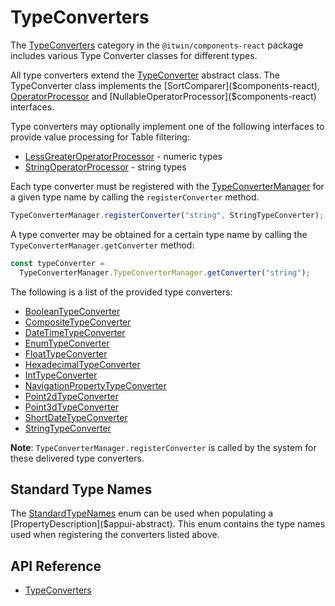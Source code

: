 # TypeConverters

The [TypeConverters]($components-react:TypeConverters) category in the `@itwin/components-react` package includes
various Type Converter classes for different types.

All type converters extend the [TypeConverter]($components-react) abstract class.
The TypeConverter class implements the [SortComparer]($components-react),
[OperatorProcessor]($components-react) and [NullableOperatorProcessor]($components-react) interfaces.

Type converters may optionally implement one of the following interfaces to provide
value processing for Table filtering:

- [LessGreaterOperatorProcessor]($components-react) - numeric types
- [StringOperatorProcessor]($components-react) - string types

Each type converter must be registered with the [TypeConverterManager]($components-react)
for a given type name
by calling the `registerConverter` method.

```ts
TypeConverterManager.registerConverter("string", StringTypeConverter);
```

A type converter may be obtained for a certain type name by calling the
`TypeConverterManager.getConverter` method:

```ts
const typeConverter =
  TypeConverterManager.TypeConverterManager.getConverter("string");
```

The following is a list of the provided type converters:

- [BooleanTypeConverter]($components-react)
- [CompositeTypeConverter]($components-react)
- [DateTimeTypeConverter]($components-react)
- [EnumTypeConverter]($components-react)
- [FloatTypeConverter]($components-react)
- [HexadecimalTypeConverter]($components-react)
- [IntTypeConverter]($components-react)
- [NavigationPropertyTypeConverter]($components-react)
- [Point2dTypeConverter]($components-react)
- [Point3dTypeConverter]($components-react)
- [ShortDateTypeConverter]($components-react)
- [StringTypeConverter]($components-react)

**Note**: `TypeConverterManager.registerConverter` is called by the system for these delivered type converters.

## Standard Type Names

The [StandardTypeNames]($appui-abstract) enum can be used when populating a [PropertyDescription]($appui-abstract).
This enum contains the type names used when registering the converters listed above.

## API Reference

- [TypeConverters]($components-react:TypeConverters)
